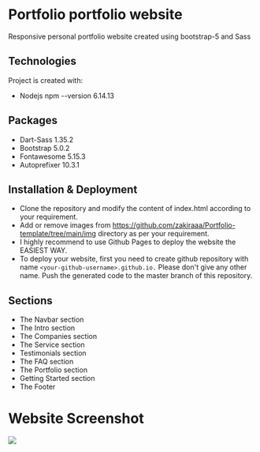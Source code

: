 # Portfolio portfolio website
Responsive personal portfolio website created using bootstrap-5 and Sass

## Technologies
 Project is created with:
* Nodejs npm --version 6.14.13

## Packages
* Dart-Sass 1.35.2
* Bootstrap 5.0.2
* Fontawesome 5.15.3
* Autoprefixer 10.3.1

## Installation & Deployment
* Clone the repository and modify the content of index.html according to your requirement.
* Add or remove images from https://github.com/zakiraaa/Portfolio-template/tree/main/img directory as per your requirement.
* I highly recommend to use Github Pages to deploy the website the EASIEST WAY.
* To deploy your website, first you need to create github repository with name `<your-github-username>.github.io.` Please don't give any other name.
Push the generated code to the master branch of this repository.

## Sections
* The Navbar section
* The Intro section
* The Companies section
* The Service section
* Testimonials section
* The FAQ section
* The Portfolio section
* Getting Started section
* The Footer

# Website Screenshot
![](portfolio-template.png)

